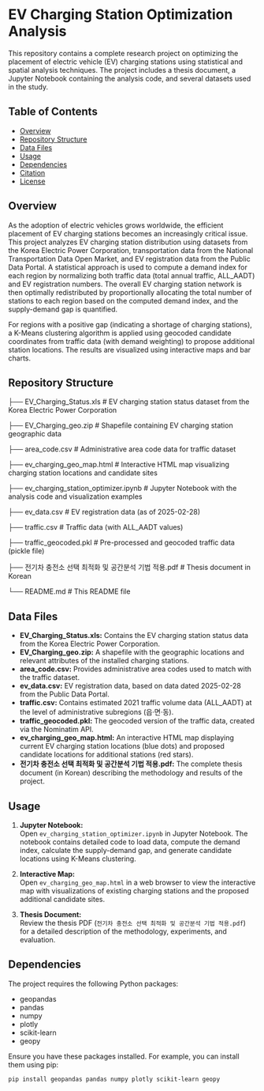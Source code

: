 # EV Charging Station Optimization Analysis

This repository contains a complete research project on optimizing the placement of electric vehicle (EV) charging stations using statistical and spatial analysis techniques. The project includes a thesis document, a Jupyter Notebook containing the analysis code, and several datasets used in the study.

## Table of Contents

- [Overview](#overview)
- [Repository Structure](#repository-structure)
- [Data Files](#data-files)
- [Usage](#usage)
- [Dependencies](#dependencies)
- [Citation](#citation)
- [License](#license)

## Overview

As the adoption of electric vehicles grows worldwide, the efficient placement of EV charging stations becomes an increasingly critical issue. This project analyzes EV charging station distribution using datasets from the Korea Electric Power Corporation, transportation data from the National Transportation Data Open Market, and EV registration data from the Public Data Portal. A statistical approach is used to compute a demand index for each region by normalizing both traffic data (total annual traffic, ALL_AADT) and EV registration numbers. The overall EV charging station network is then optimally redistributed by proportionally allocating the total number of stations to each region based on the computed demand index, and the supply-demand gap is quantified.

For regions with a positive gap (indicating a shortage of charging stations), a K-Means clustering algorithm is applied using geocoded candidate coordinates from traffic data (with demand weighting) to propose additional station locations. The results are visualized using interactive maps and bar charts.

## Repository Structure

├── EV_Charging_Status.xls # EV charging station status dataset from the Korea Electric Power Corporation 

├── EV_Charging_geo.zip # Shapefile containing EV charging station geographic data 

├── area_code.csv # Administrative area code data for traffic dataset 

├── ev_charging_geo_map.html # Interactive HTML map visualizing charging station locations and candidate sites 

├── ev_charging_station_optimizer.ipynb # Jupyter Notebook with the analysis code and visualization examples 

├── ev_data.csv # EV registration data (as of 2025-02-28) 

├── traffic.csv # Traffic data (with ALL_AADT values) 

├── traffic_geocoded.pkl # Pre-processed and geocoded traffic data (pickle file) 

├── 전기차 충전소 선택 최적화 및 공간분석 기법 적용.pdf # Thesis document in Korean 

└── README.md # This README file


## Data Files

- **EV_Charging_Status.xls:** Contains the EV charging station status data from the Korea Electric Power Corporation.
- **EV_Charging_geo.zip:** A shapefile with the geographic locations and relevant attributes of the installed charging stations.
- **area_code.csv:** Provides administrative area codes used to match with the traffic dataset.
- **ev_data.csv:** EV registration data, based on data dated 2025-02-28 from the Public Data Portal.
- **traffic.csv:** Contains estimated 2021 traffic volume data (ALL_AADT) at the level of administrative subregions (읍·면·동).
- **traffic_geocoded.pkl:** The geocoded version of the traffic data, created via the Nominatim API.
- **ev_charging_geo_map.html:** An interactive HTML map displaying current EV charging station locations (blue dots) and proposed candidate locations for additional stations (red stars).
- **전기차 충전소 선택 최적화 및 공간분석 기법 적용.pdf:** The complete thesis document (in Korean) describing the methodology and results of the project.

## Usage

1. **Jupyter Notebook:**  
   Open `ev_charging_station_optimizer.ipynb` in Jupyter Notebook. The notebook contains detailed code to load data, compute the demand index, calculate the supply-demand gap, and generate candidate locations using K-Means clustering.
  
2. **Interactive Map:**  
   Open `ev_charging_geo_map.html` in a web browser to view the interactive map with visualizations of existing charging stations and the proposed additional candidate sites.
  
3. **Thesis Document:**  
   Review the thesis PDF (`전기차 충전소 선택 최적화 및 공간분석 기법 적용.pdf`) for a detailed description of the methodology, experiments, and evaluation.

## Dependencies

The project requires the following Python packages:
- geopandas
- pandas
- numpy
- plotly
- scikit-learn
- geopy

Ensure you have these packages installed. For example, you can install them using pip:

```bash
pip install geopandas pandas numpy plotly scikit-learn geopy








